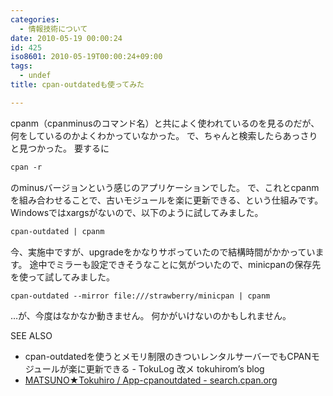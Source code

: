 ```yaml
---
categories:
  - 情報技術について
date: 2010-05-19 00:00:24
id: 425
iso8601: 2010-05-19T00:00:24+09:00
tags:
  - undef
title: cpan-outdatedも使ってみた

---
```


<p>cpanm（cpanminusのコマンド名）と共によく使われているのを見るのだが、何をしているのかよくわかっていなかった。
で、ちゃんと検索したらあっさりと見つかった。
要するに</p>

```default
cpan -r
```

<p>のminusバージョンという感じのアプリケーションでした。
で、これとcpanmを組み合わせることで、古いモジュールを楽に更新できる、という仕組みです。
Windowsではxargsがないので、以下のように試してみました。</p>

```default
cpan-outdated | cpanm
```

<p>今、実施中ですが、upgradeをかなりサボっていたので結構時間がかかっています。
途中でミラーも設定できそうなことに気がついたので、minicpanの保存先を使って試してみました。</p>

```default
cpan-outdated --mirror file:///strawberry/minicpan | cpanm
```

<p>&#133;が、今度はなかなか動きません。
何かがいけないのかもしれません。</p>

<div>
<p>SEE ALSO</p>
<ul>
<li>cpan-outdatedを使うとメモリ制限のきついレンタルサーバーでもCPANモジュールが楽に更新できる - TokuLog 改メ tokuhirom&#8217;s blog</li>
<li><a href="http://search.cpan.org/dist/App-cpanoutdated/">MATSUNO★Tokuhiro / App-cpanoutdated - search.cpan.org</a></li>
</ul>
</div>
    	